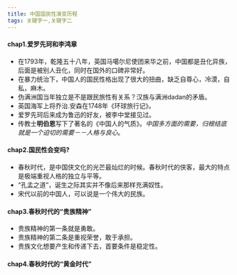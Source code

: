 ```yaml
---
title: 中国国民性演变历程 
tags: 关键字一,关键字二
---
```



####  chap1.爱罗先珂和李鸿章
+  在1793年，乾隆五十八年，英国马噶尔尼使团来华之前，中国都是丑化异族，后面是被别人丑化，同时在国外的口碑非常好。
+  在暴力统治下，中国人的国民性格出现了很大的扭曲，缺乏自尊心，冷漠，自私，麻木。
+  伪满洲国当年独立是不是跟民旅性有关系？汉族与满洲dadan的矛盾。
+  英国海军上将乔治.安森在1748年《环球旅行记》。
+  爱罗先珂后来成为鲁迅的好友，被李中堂接见过。
+  传教士**明伯恩**写下了著名的《中国人的气质》。*中国多方面的需要，归根结底就是一个迫切的需要－－人格与良心*。

####  chap2.国民性会变吗?
+  春秋时代，是中国侠文化的光芒最灿烂的时候。春秋时代的侠客，最大的特点是极端重视人格的独立与平等。
+  “孔孟之道”，诞生之际其实并不像后来那样充满奴性。
+  宋代以前的中国人，可以说是一个伟大的民族。

####  chap3.春秋时代的“贵族精神”
+  贵族精神的第一条就是勇敢。
+  贵族精神的第二条是重视荣誉，敢于承担。
+  贵族文化想要产生和传递下去，首要条件是稳定性。

####  chap4.春秋时代的“黄金时代”
